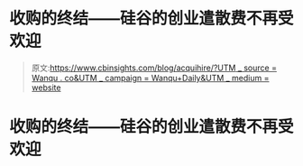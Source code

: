 # 收购的终结——硅谷的创业遣散费不再受欢迎

> 原文:[https://www.cbinsights.com/blog/acquihire/?UTM _ source = Wanqu . co&UTM _ campaign = Wanqu+Daily&UTM _ medium = website](https://www.cbinsights.com/blog/acquihire/?utm_source=wanqu.co&utm_campaign=Wanqu+Daily&utm_medium=website)





# 收购的终结——硅谷的创业遣散费不再受欢迎



